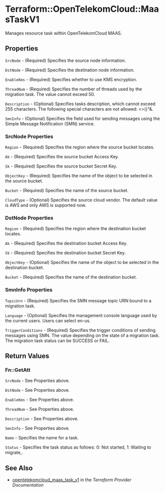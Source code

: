 # Terraform::OpenTelekomCloud::MaasTaskV1

Manages resource task within OpenTelekomCloud MAAS.

## Properties

`SrcNode` - (Required) Specifies the source node information.

`DstNode` - (Required) Specifies the destination node information.

`EnableKms` - (Required) Specifies whether to use KMS encryption.

`ThreadNum` - (Required) Specifies the number of threads used by the migration
task. The value cannot exceed 50.

`Description` - (Optional) Specifies tasks description, which cannot exceed 255
characters. The following special characters are not allowed: <>()"&.

`SmnInfo` - (Optional) Specifies the field used for sending messages using the
Simple Message Notification (SMN) service.

### SrcNode Properties

`Region` - (Required) Specifies the region where the source bucket locates.

`Ak` - (Required) Specifies the source bucket Access Key.

`Sk` - (Required) Specifies the source bucket Secret Key.

`ObjectKey` - (Required) Specifies the name of the object to be selected in the
source bucket.

`Bucket` - (Required) Specifies the name of the source bucket.

`CloudType` - (Optional) Specifies the source cloud vendor. The default value is
AWS and only AWS is supported now.

### DstNode Properties

`Region` - (Required) Specifies the region where the destination bucket locates.

`Ak` - (Required) Specifies the destination bucket Access Key.

`Sk` - (Required) Specifies the destination bucket Secret Key.

`ObjectKey` - (Optional) Specifies the name of the object to be selected in the
destination bucket.

`Bucket` - (Required) Specifies the name of the destination bucket.

### SmnInfo Properties

`TopicUrn` - (Required) Specifies the SMN message topic URN bound to a migration
task.

`Language` - (Optional) Specifies the management console language used by the
current users. Users can select en-us.

`TriggerConditions` - (Required) Specifies the trigger conditions of sending messages
using SMN. The value depending on the state of a migration task. The migration task
status can be SUCCESS or FAIL.


## Return Values

### Fn::GetAtt

`SrcNode` - See Properties above.

`DstNode` - See Properties above.

`EnableKms` - See Properties above.

`ThreadNum` - See Properties above.

`Description` - See Properties above.

`SmnInfo` - See Properties above.

`Name` - Specifies the name for a task.

`Status` - Specifies the task status as follows: 0: Not started, 1: Waiting to migrate,.

## See Also

* [opentelekomcloud_maas_task_v1](https://www.terraform.io/docs/providers/opentelekomcloud/r/maas_task_v1.html) in the _Terraform Provider Documentation_
